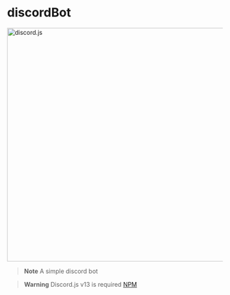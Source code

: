 # discordBot
<a href="https://discord.js.org"><img src="https://discord.js.org/static/logo.svg" width="546" alt="discord.js" /></a> <br>

> **Note**
> A simple discord bot

> **Warning**
> Discord.js v13 is required [NPM](https://www.npmjs.com/package/discord.js)
